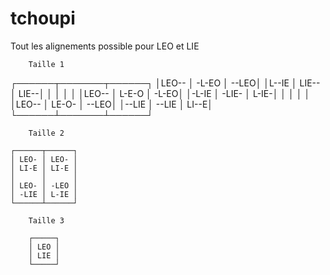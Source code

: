 # tchoupi

Tout les alignements possible pour LEO et LIE

        Taille 1

 ┌──────┬───────┬──────┐
 │LEO-- │ -L-EO │ --LEO│
 │L--IE │ LIE-- │ LIE--│
 │      │       │      │
 │LEO-- │ L-E-O │ -L-EO│
 │-L-IE │ -LIE- │ L-IE-│
 │      │       │      │
 │LEO-- │ LE-O- │ --LEO│
 │--LIE │ --LIE │ LI--E│
 └──────┴───────┴──────┘

        Taille 2

    ┌──────┬──────┐
    │ LEO- │ LEO- │
    │ LI-E │ LI-E │
    │      │      │
    │ LEO- │ -LEO │
    │ -LIE │ L-IE │
    └──────┴──────┘

        Taille 3

        ┌─────┐
        │ LEO │
        │ LIE │
        └─────┘
